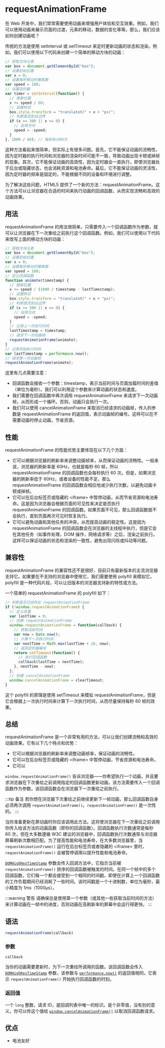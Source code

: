 # requestAnimationFrame

在 Web 开发中，我们常常需要使用动画来增强用户体验和交互效果。例如，我们可以使用动画来展示页面的过渡，元素的移动，数据的变化等等。那么，我们应该如何创建动画呢？

传统的方法是使用 setInterval 或 setTimeout 来定时更新动画的状态和渲染。例如，我们可以使用以下代码来创建一个简单的移动方块的动画：

```javascript
// 获取方块元素
var box = document.getElementById("box");
// 设置初始位置
var x = 0;
// 设置每秒移动的像素数
var speed = 100;
// 设置定时器
var timer = setInterval(function() {
  // 更新位置
  x += speed / 60;
  // 设置样式
  box.style.transform = "translateX(" + x + "px)";
  // 判断是否到达边界
  if (x >= 300 || x <= 0) {
    // 反转方向
    speed = -speed;
  }
}, 1000 / 60); // 每秒执行60次
```

这种方法看起来很简单，但实际上有很多问题。首先，它不能保证动画的流畅性，因为定时器的执行时间和浏览器的渲染时间可能不一致，导致动画出现卡顿或掉帧的现象。其次，它不能保证动画的高效性，因为定时器会一直执行，即使浏览器处于后台或隐藏状态，也会消耗资源和电池寿命。最后，它不能保证动画的灵活性，因为定时器的频率是固定的，不能根据不同的设备和环境进行调整。

为了解决这些问题，HTML5 提供了一个新的方法：requestAnimationFrame。这个方法可以让浏览器在合适的时间来执行动画的回调函数，从而实现流畅和高效的动画效果。

## 用法

requestAnimationFrame 的用法很简单，只需要传入一个回调函数作为参数，就可以让浏览器在下一次重绘之前执行这个回调函数。例如，我们可以使用以下代码来改写上面的移动方块的动画：

```javascript
// 获取方块元素
var box = document.getElementById("box");
// 设置初始位置
var x = 0;
// 设置每秒移动的像素数
var speed = 100;
// 定义回调函数
function animate(timestamp) {
  // 更新位置
  x += speed / (1000 / timestamp - lastTimestamp);
  // 设置样式
  box.style.transform = "translateX(" + x + "px)";
  // 判断是否到达边界
  if (x >= 300 || x <= 0) {
    // 反转方向
    speed = -speed;
  }
  // 记录上一次执行时间
  lastTimestamp = timestamp;
  // 请求下一次动画帧
  requestAnimationFrame(animate);
}
// 记录初始执行时间
var lastTimestamp = performance.now();
// 请求第一次动画帧
requestAnimationFrame(animate);
```

这里有几点需要注意：

- 回调函数会接收一个参数：timestamp，表示当前时间与页面加载时间的差值（单位为毫秒）。我们可以利用这个参数来计算动画的状态和速度。
- 我们需要在回调函数中再次调用 requestAnimationFrame 来请求下一次动画帧，从而形成一个循环。否则，动画只会执行一次。
- 我们可以使用 cancelAnimationFrame 来取消已经请求的动画帧，传入的参数是 requestAnimationFrame 的返回值，表示动画帧的编号。这样可以在不需要动画时停止动画，节省资源。

## 性能

requestAnimationFrame 的性能优势主要体现在以下几个方面：

- 它可以根据浏览器的刷新率来调整动画帧率，从而保证动画的流畅性。一般来说，浏览器的刷新率是 60Hz，也就是每秒 60 帧，所以 requestAnimationFrame 的回调函数也会每秒执行 60 次。但是，如果浏览器的刷新率低于 60Hz，或者设备的性能不足，那么 requestAnimationFrame 的回调函数会相应地减少执行次数，以避免动画卡顿或掉帧。
- 它可以在后台标签页或隐藏的 \<iframe> 中暂停动画，从而节省资源和电池寿命。这是因为浏览器会根据页面的可见性来决定是否执行 requestAnimationFrame 的回调函数。如果页面不可见，那么回调函数就不会执行，直到页面再次可见时恢复执行。
- 它可以避免动画和其他任务的冲突，从而提高动画的稳定性。这是因为 requestAnimationFrame 的回调函数会在浏览器的主线程中执行，但是它会在其他任务（如事件处理，DOM 操作，网络请求等）之后，渲染之前执行。这样可以保证动画的状态和渲染的一致性，避免出现闪烁或抖动等问题。

## 兼容性

requestAnimationFrame 的兼容性还不是很好，目前只有最新版本的主流浏览器支持它。如果要在不支持的浏览器中使用它，我们需要使用 polyfill 来模拟它。polyfill 是一种代码片段，可以让旧版本的浏览器支持新的特性或方法。

一个简单的 requestAnimationFrame 的 polyfill 如下：

```javascript
// 判断是否已经存在 requestAnimationFrame
if (!window.requestAnimationFrame) {
  // 定义变量
  var lastTime = 0;
  // 创建 requestAnimationFrame
  window.requestAnimationFrame = function(callback) {
    // 获取当前时间
    var now = Date.now();
    // 计算下一次执行时间
    var nextTime = Math.max(lastTime + 16, now);
    // 返回定时器编号
    return setTimeout(function() {
      // 执行回调函数
      callback(lastTime = nextTime);
    }, nextTime - now);
  };
  // 创建 cancelAnimationFrame
  window.cancelAnimationFrame = clearTimeout;
}
```

这个 polyfill 的原理是使用 setTimeout 来模拟 requestAnimationFrame，但是它会根据上一次执行时间来计算下一次执行时间，从而尽量保持每秒 60 帧的效果。

## 总结

requestAnimationFrame 是一个非常有用的方法，可以让我们创建流畅和高效的动画效果。它有以下几个特点和优势：

- 它可以根据浏览器的刷新率来调整动画帧率，保证动画的流畅性。
- 它可以在后台标签页或隐藏的 \<iframe> 中暂停动画，节省资源和电池寿命。
- 它可以


`window.requestAnimationFrame()` 告诉浏览器——你希望执行一个动画，并且要求浏览器在下次重绘之前调用指定的回调函数更新动画。该方法需要传入一个回调函数作为参数，该回调函数会在浏览器下一次重绘之前执行。

:::tip 备注
若你想在浏览器下次重绘之前继续更新下一帧动画，那么回调函数自身必须再次调用 `requestAnimationFrame()`。`requestAnimationFrame()` 是一次性的。
:::

当你准备更新在屏动画时你应该调用此方法。这将使浏览器在下一次重绘之前调用你传入给该方法的动画函数（即你的回调函数）。回调函数执行次数通常是每秒 60 次，但在大多数遵循 W3C 建议的浏览器中，回调函数执行次数通常与浏览器屏幕刷新次数相匹配。为了提高性能和电池寿命，在大多数浏览器里，当 `requestAnimationFrame()` 运行在后台标签页或者隐藏的 \<iframe> 里时，`requestAnimationFrame()` 会被暂停调用以提升性能和电池寿命。

[`DOMHighResTimeStamp`](https://developer.mozilla.org/zh-CN/docs/Web/API/DOMHighResTimeStamp) 参数会传入回调方法中，它指示当前被 `requestAnimationFrame()` 排序的回调函数被触发的时间。在同一个帧中的多个回调函数，它们每一个都会接受到一个相同的时间戳，即使在计算上一个回调函数的工作负载期间已经消耗了一些时间。该时间戳是一个十进制数，单位为毫秒，最小精度为 1ms（1000μs）。

:::warning 警告
请确保总是使用第一个参数（或其他一些获取当前时间的方法）来计算动画在一帧中的进度，否则动画在高刷新率的屏幕中会运行得更快。
:::

## 语法

```js
requestAnimationFrame(callback)
```

### 参数

`callback`

当你的动画需要更新时，为下一次重绘所调用的函数。该回调函数会传入 [`DOMHighResTimeStamp`](https://developer.mozilla.org/zh-CN/docs/Web/API/DOMHighResTimeStamp) 参数，该参数与 [`performance.now()`](https://developer.mozilla.org/zh-CN/docs/Web/API/Performance/now) 的返回值相同，它表示 `requestAnimationFrame()` 开始执行回调函数的时刻。

### 返回值

一个 `long` 整数，请求 ID，是回调列表中唯一的标识。是个非零值，没有别的意义。你可以传这个值给 [`window.cancelAnimationFrame()`](https://developer.mozilla.org/zh-CN/docs/Web/API/Window/cancelAnimationFrame) 以取消回调函数请求。

## 优点

- 电池友好

